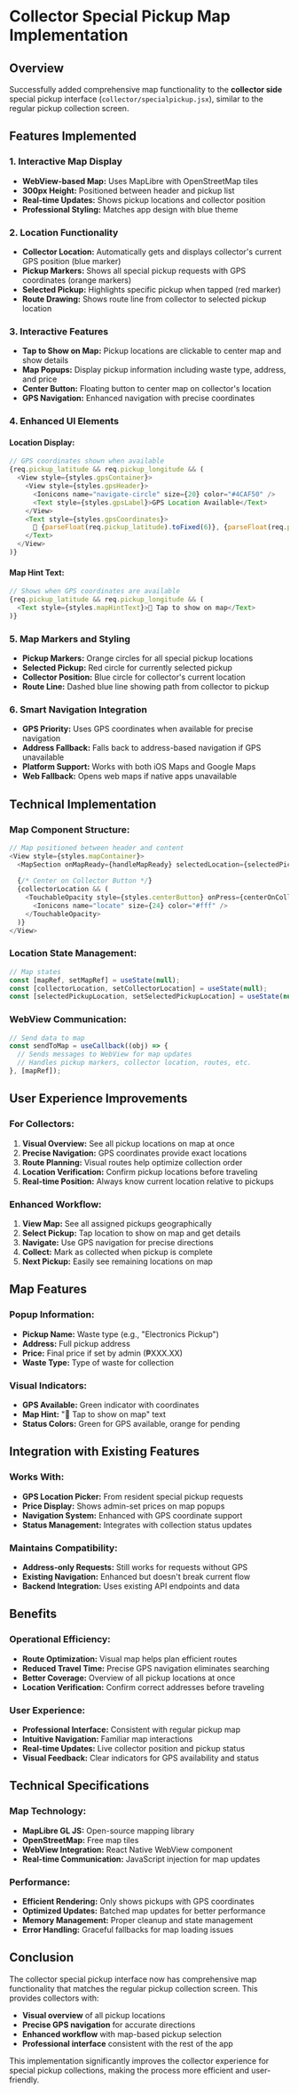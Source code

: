 # Collector Special Pickup Map Implementation

## Overview
Successfully added comprehensive map functionality to the **collector side** special pickup interface (`collector/specialpickup.jsx`), similar to the regular pickup collection screen.

## Features Implemented

### 1. **Interactive Map Display**
- **WebView-based Map:** Uses MapLibre with OpenStreetMap tiles
- **300px Height:** Positioned between header and pickup list
- **Real-time Updates:** Shows pickup locations and collector position
- **Professional Styling:** Matches app design with blue theme

### 2. **Location Functionality**
- **Collector Location:** Automatically gets and displays collector's current GPS position (blue marker)
- **Pickup Markers:** Shows all special pickup requests with GPS coordinates (orange markers)
- **Selected Pickup:** Highlights specific pickup when tapped (red marker)
- **Route Drawing:** Shows route line from collector to selected pickup location

### 3. **Interactive Features**
- **Tap to Show on Map:** Pickup locations are clickable to center map and show details
- **Map Popups:** Display pickup information including waste type, address, and price
- **Center Button:** Floating button to center map on collector's location
- **GPS Navigation:** Enhanced navigation with precise coordinates

### 4. **Enhanced UI Elements**

#### **Location Display:**
```javascript
// GPS coordinates shown when available
{req.pickup_latitude && req.pickup_longitude && (
  <View style={styles.gpsContainer}>
    <View style={styles.gpsHeader}>
      <Ionicons name="navigate-circle" size={20} color="#4CAF50" />
      <Text style={styles.gpsLabel}>GPS Location Available</Text>
    </View>
    <Text style={styles.gpsCoordinates}>
      📍 {parseFloat(req.pickup_latitude).toFixed(6)}, {parseFloat(req.pickup_longitude).toFixed(6)}
    </Text>
  </View>
)}
```

#### **Map Hint Text:**
```javascript
// Shows when GPS coordinates are available
{req.pickup_latitude && req.pickup_longitude && (
  <Text style={styles.mapHintText}>📍 Tap to show on map</Text>
)}
```

### 5. **Map Markers and Styling**
- **Pickup Markers:** Orange circles for all special pickup locations
- **Selected Pickup:** Red circle for currently selected pickup
- **Collector Position:** Blue circle for collector's current location
- **Route Line:** Dashed blue line showing path from collector to pickup

### 6. **Smart Navigation Integration**
- **GPS Priority:** Uses GPS coordinates when available for precise navigation
- **Address Fallback:** Falls back to address-based navigation if GPS unavailable
- **Platform Support:** Works with both iOS Maps and Google Maps
- **Web Fallback:** Opens web maps if native apps unavailable

## Technical Implementation

### **Map Component Structure:**
```javascript
// Map positioned between header and content
<View style={styles.mapContainer}>
  <MapSection onMapReady={handleMapReady} selectedLocation={selectedPickupLocation} />
  
  {/* Center on Collector Button */}
  {collectorLocation && (
    <TouchableOpacity style={styles.centerButton} onPress={centerOnCollector}>
      <Ionicons name="locate" size={24} color="#fff" />
    </TouchableOpacity>
  )}
</View>
```

### **Location State Management:**
```javascript
// Map states
const [mapRef, setMapRef] = useState(null);
const [collectorLocation, setCollectorLocation] = useState(null);
const [selectedPickupLocation, setSelectedPickupLocation] = useState(null);
```

### **WebView Communication:**
```javascript
// Send data to map
const sendToMap = useCallback((obj) => {
  // Sends messages to WebView for map updates
  // Handles pickup markers, collector location, routes, etc.
}, [mapRef]);
```

## User Experience Improvements

### **For Collectors:**
1. **Visual Overview:** See all pickup locations on map at once
2. **Precise Navigation:** GPS coordinates provide exact locations
3. **Route Planning:** Visual routes help optimize collection order
4. **Location Verification:** Confirm pickup locations before traveling
5. **Real-time Position:** Always know current location relative to pickups

### **Enhanced Workflow:**
1. **View Map:** See all assigned pickups geographically
2. **Select Pickup:** Tap location to show on map and get details
3. **Navigate:** Use GPS navigation for precise directions
4. **Collect:** Mark as collected when pickup is complete
5. **Next Pickup:** Easily see remaining locations on map

## Map Features

### **Popup Information:**
- **Pickup Name:** Waste type (e.g., "Electronics Pickup")
- **Address:** Full pickup address
- **Price:** Final price if set by admin (₱XXX.XX)
- **Waste Type:** Type of waste for collection

### **Visual Indicators:**
- **GPS Available:** Green indicator with coordinates
- **Map Hint:** "📍 Tap to show on map" text
- **Status Colors:** Green for GPS available, orange for pending

## Integration with Existing Features

### **Works With:**
- **GPS Location Picker:** From resident special pickup requests
- **Price Display:** Shows admin-set prices on map popups
- **Navigation System:** Enhanced with GPS coordinate support
- **Status Management:** Integrates with collection status updates

### **Maintains Compatibility:**
- **Address-only Requests:** Still works for requests without GPS
- **Existing Navigation:** Enhanced but doesn't break current flow
- **Backend Integration:** Uses existing API endpoints and data

## Benefits

### **Operational Efficiency:**
- **Route Optimization:** Visual map helps plan efficient routes
- **Reduced Travel Time:** Precise GPS navigation eliminates searching
- **Better Coverage:** Overview of all pickup locations at once
- **Location Verification:** Confirm correct addresses before traveling

### **User Experience:**
- **Professional Interface:** Consistent with regular pickup map
- **Intuitive Navigation:** Familiar map interactions
- **Real-time Updates:** Live collector position and pickup status
- **Visual Feedback:** Clear indicators for GPS availability and status

## Technical Specifications

### **Map Technology:**
- **MapLibre GL JS:** Open-source mapping library
- **OpenStreetMap:** Free map tiles
- **WebView Integration:** React Native WebView component
- **Real-time Communication:** JavaScript injection for map updates

### **Performance:**
- **Efficient Rendering:** Only shows pickups with GPS coordinates
- **Optimized Updates:** Batched map updates for better performance
- **Memory Management:** Proper cleanup and state management
- **Error Handling:** Graceful fallbacks for map loading issues

## Conclusion

The collector special pickup interface now has comprehensive map functionality that matches the regular pickup collection screen. This provides collectors with:

- **Visual overview** of all pickup locations
- **Precise GPS navigation** for accurate directions
- **Enhanced workflow** with map-based pickup selection
- **Professional interface** consistent with the rest of the app

This implementation significantly improves the collector experience for special pickup collections, making the process more efficient and user-friendly.

